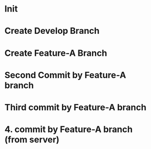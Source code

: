 # Init
# Create Develop Branch
# Create Feature-A Branch
# Second Commit by Feature-A branch
# Third commit by Feature-A branch
# 4. commit by Feature-A branch (from server)
